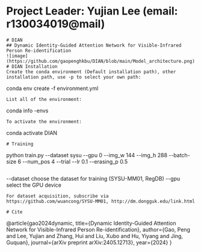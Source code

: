 # Project Leader: Yujian Lee (email: r130034019@mail)
```
# DIAN
## Dynamic Identity-Guided Attention Network for Visible-Infrared Person Re-identification
![image](https://github.com/gaopenghkbu/DIAN/blob/main/Model_architecture.png)
# DIAN Installation
Create the conda environment (Default installation path), other installation path, use -p to select your own path:
```
conda env create -f environment.yml
```
List all of the environment:
```
conda info -envs
```
To activate the environment:
```
conda activate DIAN
```
# Training
```
python train.py --dataset sysu --gpu 0 --img_w 144 --img_h 288 --batch-size 6 --num_pos 4 --trial --lr 0.1 --erasing_p 0.5 
```
```
--dataset choose the dataset for training (SYSU-MM01, RegDB)
--gpu select the GPU device
```
For dataset acquisition, subscribe via https://github.com/wuancong/SYSU-MM01, http://dm.dongguk.edu/link.html

# Cite
```
@article{gao2024dynamic,
  title={Dynamic Identity-Guided Attention Network for Visible-Infrared Person Re-identification},
  author={Gao, Peng and Lee, Yujian and Zhang, Hui and Liu, Xubo and Hu, Yiyang and Jing, Guquan},
  journal={arXiv preprint arXiv:2405.12713},
  year={2024}
}
```
